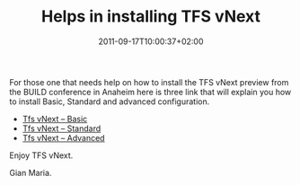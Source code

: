 ﻿---
title: "Helps in installing TFS vNext"
description: ""
date: 2011-09-17T10:00:37+02:00
draft: false
tags: [Team Foundation Server]
categories: [Team Foundation Server]
---
For those one that needs help on how to install the TFS vNext preview from the BUILD conference in Anaheim here is three link that will explain you how to install Basic, Standard and advanced configuration.

- [Tfs vNext – Basic](http://blogs.msdn.com/b/visualstudioalm/archive/2011/09/14/installing-the-basic-configuration-of-tfs-vnext-from-the-build-conference-in-los-angeles.aspx)
- [Tfs vNext – Standard](http://blogs.msdn.com/b/visualstudioalm/archive/2011/09/14/installing-the-standard-configuration-of-tfs-vnext-from-the-build-conference-in-los-angeles.aspx)
- [Tfs vNext – Advanced](http://blogs.msdn.com/b/visualstudioalm/archive/2011/09/15/installing-the-advanced-configuration-of-tfs-vnext-from-the-build-conference-in-anaheim.aspx)

Enjoy TFS vNext.

Gian Maria.
